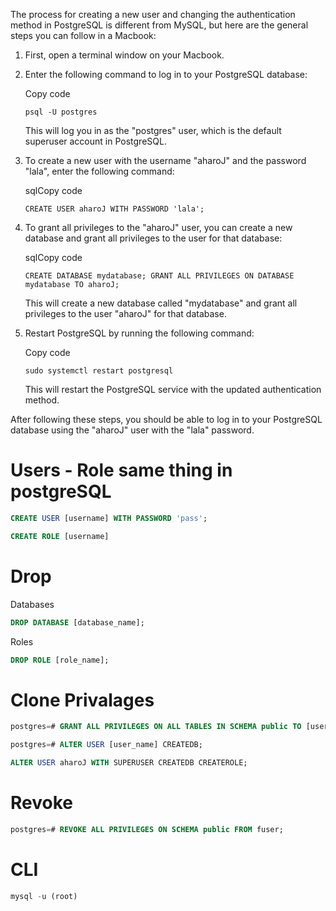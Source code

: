 



The process for creating a new user and changing the authentication method in PostgreSQL is different from MySQL, but here are the general steps you can follow in a Macbook:

1.  First, open a terminal window on your Macbook.
2.  Enter the following command to log in to your PostgreSQL database:
    
    Copy code
    
    `psql -U postgres`
    
    This will log you in as the "postgres" user, which is the default superuser account in PostgreSQL.
    
3.  To create a new user with the username "aharoJ" and the password "lala", enter the following command:
    
    sqlCopy code
    
    `CREATE USER aharoJ WITH PASSWORD 'lala';`
    
4.  To grant all privileges to the "aharoJ" user, you can create a new database and grant all privileges to the user for that database:
    
    sqlCopy code
    
    `CREATE DATABASE mydatabase; GRANT ALL PRIVILEGES ON DATABASE mydatabase TO aharoJ;`
    
    This will create a new database called "mydatabase" and grant all privileges to the user "aharoJ" for that database.
    
6.  Restart PostgreSQL by running the following command:
    
    Copy code
    
    `sudo systemctl restart postgresql`
    
    This will restart the PostgreSQL service with the updated authentication method.
    

After following these steps, you should be able to log in to your PostgreSQL database using the "aharoJ" user with the "lala" password.


# Users - Role same thing in postgreSQL
```sql
CREATE USER [username] WITH PASSWORD 'pass';
```

```sql
CREATE ROLE [username]
```

# Drop

Databases
```sql
DROP DATABASE [database_name];
```

Roles
```sql
DROP ROLE [role_name];
```


# Clone Privalages

```sql
postgres=# GRANT ALL PRIVILEGES ON ALL TABLES IN SCHEMA public TO [user_name];
```


```sql
postgres=# ALTER USER [user_name] CREATEDB;
```


```sql
ALTER USER aharoJ WITH SUPERUSER CREATEDB CREATEROLE;
```





# Revoke
```sql
postgres=# REVOKE ALL PRIVILEGES ON SCHEMA public FROM fuser;
```


# CLI 
```sql
mysql -u (root)
```



